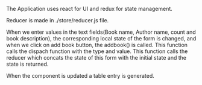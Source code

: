 The Application uses react for UI and redux for state management. 

Reducer is made in ./store/reducer.js file.

When we enter values in the text fields(Book name, Author name, count and book description), the corresponding local state of the form is changed, and when we click on add book button, the addbook() is called.
This function calls the dispach function with the type and value. This function calls the reducer which concats the state of this form with the initial state and the state is returned.

When the component is updated a table entry is generated.